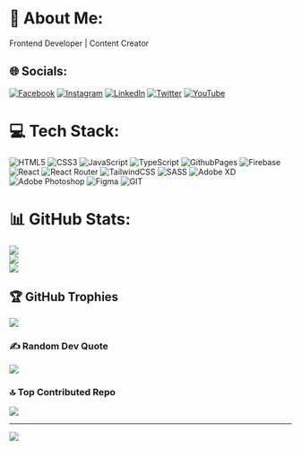 # 💫 About Me:
 Frontend Developer | Content Creator


## 🌐 Socials:
[![Facebook](https://img.shields.io/badge/Facebook-%231877F2.svg?logo=Facebook&logoColor=white)](https://facebook.com/nuruddinemonofficial) [![Instagram](https://img.shields.io/badge/Instagram-%23E4405F.svg?logo=Instagram&logoColor=white)](https://instagram.com/nur.uddin.emon) [![LinkedIn](https://img.shields.io/badge/LinkedIn-%230077B5.svg?logo=linkedin&logoColor=white)](https://linkedin.com/in/nur-uddin-emon-8218a519a) [![Twitter](https://img.shields.io/badge/Twitter-%231DA1F2.svg?logo=Twitter&logoColor=white)](https://twitter.com/NurUddinEm0n) [![YouTube](https://img.shields.io/badge/YouTube-%23FF0000.svg?logo=YouTube&logoColor=white)](https://youtube.com/@mrcodeman9509) 

# 💻 Tech Stack:
![HTML5](https://img.shields.io/badge/html5-%23E34F26.svg?style=for-the-badge&logo=html5&logoColor=white) ![CSS3](https://img.shields.io/badge/css3-%231572B6.svg?style=for-the-badge&logo=css3&logoColor=white) ![JavaScript](https://img.shields.io/badge/javascript-%23323330.svg?style=for-the-badge&logo=javascript&logoColor=%23F7DF1E) ![TypeScript](https://img.shields.io/badge/typescript-%23007ACC.svg?style=for-the-badge&logo=typescript&logoColor=white) ![GithubPages](https://img.shields.io/badge/github%20pages-121013?style=for-the-badge&logo=github&logoColor=white) ![Firebase](https://img.shields.io/badge/firebase-%23039BE5.svg?style=for-the-badge&logo=firebase) ![React](https://img.shields.io/badge/react-%2320232a.svg?style=for-the-badge&logo=react&logoColor=%2361DAFB) ![React Router](https://img.shields.io/badge/React_Router-CA4245?style=for-the-badge&logo=react-router&logoColor=white) ![TailwindCSS](https://img.shields.io/badge/tailwindcss-%2338B2AC.svg?style=for-the-badge&logo=tailwind-css&logoColor=white) ![SASS](https://img.shields.io/badge/SASS-hotpink.svg?style=for-the-badge&logo=SASS&logoColor=white) ![Adobe XD](https://img.shields.io/badge/Adobe%20XD-470137?style=for-the-badge&logo=Adobe%20XD&logoColor=#FF61F6) ![Adobe Photoshop](https://img.shields.io/badge/adobe%20photoshop-%2331A8FF.svg?style=for-the-badge&logo=adobe%20photoshop&logoColor=white) ![Figma](https://img.shields.io/badge/figma-%23F24E1E.svg?style=for-the-badge&logo=figma&logoColor=white) ![GIT](https://img.shields.io/badge/Git-fc6d26?style=for-the-badge&logo=git&logoColor=white)
# 📊 GitHub Stats:
![](https://github-readme-stats.vercel.app/api?username=nuruddinemon&theme=dark&hide_border=false&include_all_commits=true&count_private=false)<br/>
![](https://github-readme-streak-stats.herokuapp.com/?user=nuruddinemon&theme=dark&hide_border=false)<br/>
![](https://github-readme-stats.vercel.app/api/top-langs/?username=nuruddinemon&theme=dark&hide_border=false&include_all_commits=true&count_private=false&layout=compact)

## 🏆 GitHub Trophies
![](https://github-profile-trophy.vercel.app/?username=nuruddinemon&theme=radical&no-frame=false&no-bg=false&margin-w=4)

### ✍️ Random Dev Quote
![](https://quotes-github-readme.vercel.app/api?type=horizontal&theme=dark)

### 🔝 Top Contributed Repo
![](https://github-contributor-stats.vercel.app/api?username=nuruddinemon&limit=5&theme=dark&combine_all_yearly_contributions=true)

---
[![](https://visitcount.itsvg.in/api?id=nuruddinemon&icon=5&color=3)](https://visitcount.itsvg.in)

<!-- Proudly created with GPRM ( https://gprm.itsvg.in ) -->
